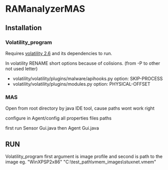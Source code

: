 # RAManalyzerMAS

## Installation

### Volatility_program

Requires [volatility 2.6](https://github.com/volatilityfoundation/volatility/wiki/Installation) and its dependencies to run.

In volatility RENAME short options because of colisions. (from -P to other not used letter)

- volatility/volatility/plugins/malware/apihooks.py option: SKIP-PROCESS
- volatility/volatility/plugins/modules.py option: PHYSICAL-OFFSET

### MAS

Open from root directory by java IDE tool, cause paths wont work right

configure in Agent/config all properties files paths

first run Sensor Gui.java then Agent Gui.java

## RUN
Volatility_program first argument is image profile and second is path to the image
eg. "WinXPSP2x86" "C:\test_path\vmem_images\stuxnet.vmem"